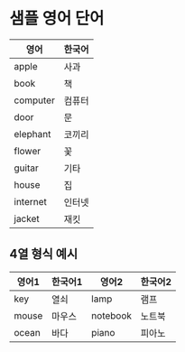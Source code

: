 # 샘플 영어 단어

| 영어 | 한국어 |
|------|--------|
| apple | 사과 |
| book | 책 |
| computer | 컴퓨터 |
| door | 문 |
| elephant | 코끼리 |
| flower | 꽃 |
| guitar | 기타 |
| house | 집 |
| internet | 인터넷 |
| jacket | 재킷 |

## 4열 형식 예시

| 영어1 | 한국어1 | 영어2 | 한국어2 |
|-------|--------|-------|--------|
| key | 열쇠 | lamp | 램프 |
| mouse | 마우스 | notebook | 노트북 |
| ocean | 바다 | piano | 피아노 |
